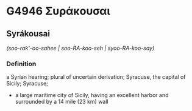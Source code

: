 # G4946 Συράκουσαι

## Syrákousai

_(soo-rak'-oo-sahee | soo-RA-koo-seh | syoo-RA-koo-say)_

### Definition

a Syrian hearing; plural of uncertain derivation; Syracuse, the capital of Sicily; Syracuse; 

- a large maritime city of Sicily, having an excellent harbor and surrounded by a 14 mile (23 km) wall
